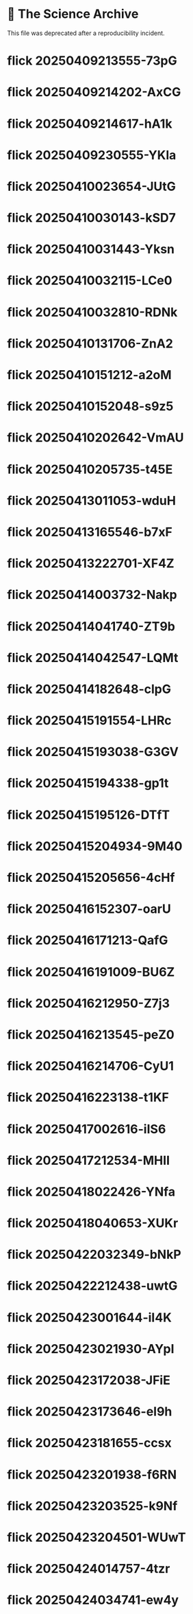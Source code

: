 # 🧪 The Science Archive

This file was deprecated after a reproducibility incident.
# flick 20250409213555-73pG
# flick 20250409214202-AxCG
# flick 20250409214617-hA1k
# flick 20250409230555-YKla
# flick 20250410023654-JUtG
# flick 20250410030143-kSD7
# flick 20250410031443-Yksn
# flick 20250410032115-LCe0
# flick 20250410032810-RDNk
# flick 20250410131706-ZnA2
# flick 20250410151212-a2oM
# flick 20250410152048-s9z5
# flick 20250410202642-VmAU
# flick 20250410205735-t45E
# flick 20250413011053-wduH
# flick 20250413165546-b7xF
# flick 20250413222701-XF4Z
# flick 20250414003732-Nakp
# flick 20250414041740-ZT9b
# flick 20250414042547-LQMt
# flick 20250414182648-clpG
# flick 20250415191554-LHRc
# flick 20250415193038-G3GV
# flick 20250415194338-gp1t
# flick 20250415195126-DTfT
# flick 20250415204934-9M40
# flick 20250415205656-4cHf
# flick 20250416152307-oarU
# flick 20250416171213-QafG
# flick 20250416191009-BU6Z
# flick 20250416212950-Z7j3
# flick 20250416213545-peZ0
# flick 20250416214706-CyU1
# flick 20250416223138-t1KF
# flick 20250417002616-iIS6
# flick 20250417212534-MHII
# flick 20250418022426-YNfa
# flick 20250418040653-XUKr
# flick 20250422032349-bNkP
# flick 20250422212438-uwtG
# flick 20250423001644-iI4K
# flick 20250423021930-AYpI
# flick 20250423172038-JFiE
# flick 20250423173646-eI9h
# flick 20250423181655-ccsx
# flick 20250423201938-f6RN
# flick 20250423203525-k9Nf
# flick 20250423204501-WUwT
# flick 20250424014757-4tzr
# flick 20250424034741-ew4y
